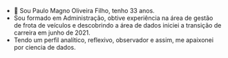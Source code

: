 - 👋 Sou Paulo Magno Oliveira Filho, tenho 33 anos. 
- Sou formado em Administração, obtive experiência na área de gestão de frota de veículos e descobrindo a área de dados iniciei a transição de carreira em junho de 2021. 
- Tendo um perfil analítico, reflexivo, observador e assim, me apaixonei por ciencia de dados. 
